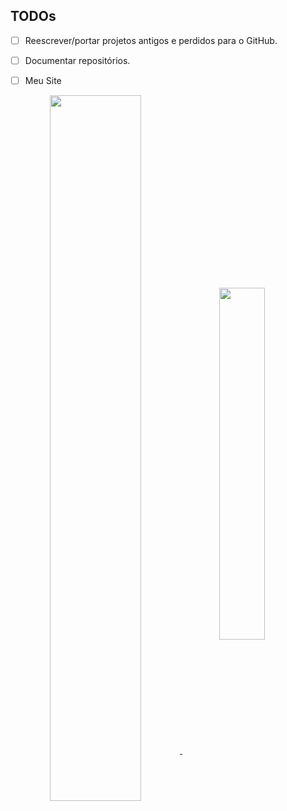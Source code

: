 <!--
**MiraiMindz/MiraiMindz** is a ✨ _special_ ✨ repository because its `README.md` (this file) appears on your GitHub profile.

Here are some ideas to get you started:

- 🔭 I’m currently working on ...
- 🌱 I’m currently learning ...
- 👯 I’m looking to collaborate on ...
- 🤔 I’m looking for help with ...
- 💬 Ask me about ...
- 📫 How to reach me: ...
- 😄 Pronouns: ...
- ⚡ Fun fact: ...
-->

## TODOs
- [ ] Reescrever/portar projetos antigos e perdidos para o GitHub.
- [ ] Documentar repositórios.
- [ ] Meu Site


<a align="center" href="https://github.com/MiraiMindz">
  <img width="53.8%" align="center" src="https://github-readme-stats.vercel.app/api?username=MiraiMindz&show_icons=true&hide_rank=false&hide_title=true&include_all_commits=false&bg_color=161320&text_color=D9E0EE&icon_color=DDB6F2&title_color=96CDFB" />
  <img width="38%" align="center" src="https://github-readme-stats.vercel.app/api/top-langs/?username=MiraiMindz&layout=compact&exclude_repo=vim-colorschemes-collection&langs_count=10&bg_color=161320&text_color=D9E0EE&icon_color=DDB6F2&title_color=96CDFB" />
</a>

